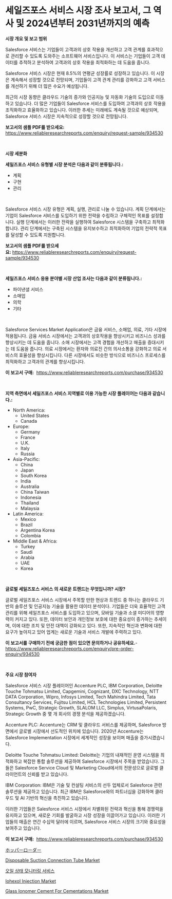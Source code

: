 <p><h1>세일즈포스 서비스 시장 조사 보고서, 그 역사 및 2024년부터 2031년까지의 예측</h1></p><p><strong>시장 개요 및 보고 범위</strong></p>
<p><p>Salesforce 서비스는 기업들이 고객과의 상호 작용을 개선하고 고객 관계를 효과적으로 관리할 수 있도록 도와주는 소프트웨어 서비스입니다. 이 서비스는 기업들이 고객 데이터를 추적하고 분석하여 고객과의 상호 작용을 최적화하는 데 도움을 줍니다.</p><p>Salesforce 서비스 시장은 현재 8.5%의 연평균 성장률로 성장하고 있습니다. 이 시장은 계속해서 성장할 것으로 전망되며, 기업들이 고객 관계 관리를 강화하고 고객 서비스를 개선하기 위해 더 많은 수요가 예상됩니다.</p><p>최근의 시장 동향은 클라우드 기술의 증가와 인공지능 및 자동화 기술의 도입으로 이동하고 있습니다. 더 많은 기업들이 Salesforce 서비스를 도입하여 고객과의 상호 작용을 조직화하고 효율화하고 있습니다. 이러한 추세는 미래에도 계속될 것으로 예상되며, Salesforce 서비스 시장은 지속적으로 성장할 것으로 전망됩니다.</p></p>
<p><strong>보고서의 샘플 PDF를 받으세요:</strong> <a href="https://www.reliableresearchreports.com/enquiry/request-sample/934530">https://www.reliableresearchreports.com/enquiry/request-sample/934530</a></p>
<p>&nbsp;</p>
<p><strong>시장 세분화</strong></p>
<p><strong>세일즈포스 서비스 유형별 시장 분석은 다음과 같이 분류됩니다.:</strong></p>
<p><ul><li>계획</li><li>구현</li><li>관리</li></ul></p>
<p>&nbsp;</p>
<p><p>Salesforce 서비스 시장 유형은 계획, 실행, 관리로 나눌 수 있습니다. 계획 단계에서는 기업이 Salesforce 서비스를 도입하기 위한 전략을 수립하고 구체적인 목표를 설정합니다. 실행 단계에서는 이러한 전략을 실행하여 Salesforce 시스템을 구축하고 최적화합니다. 관리 단계에서는 구축된 시스템을 유지보수하고 최적화하여 기업의 전략적 목표를 달성할 수 있도록 지원합니다.</p></p>
<p><strong>보고서의 샘플 PDF를 받으세요:</strong>&nbsp;<a href="https://www.reliableresearchreports.com/enquiry/request-sample/934530">https://www.reliableresearchreports.com/enquiry/request-sample/934530</a></p>
<p>&nbsp;</p>
<p><strong> 세일즈포스 서비스 응용 분야별 시장 산업 조사는 다음과 같이 분류됩니다.:</strong></p>
<p><ul><li>파이낸셜 서비스</li><li>소매업</li><li>의학</li><li>기타</li></ul></p>
<p>&nbsp;</p>
<p><p>Salesforce Services Market Application은 금융 서비스, 소매업, 의료, 기타 시장에 적용됩니다. 금융 서비스 시장에서는 고객과의 상호작용을 향상시키고 비즈니스 성과를 향상시키는 데 도움을 줍니다. 소매 시장에서는 고객 경험을 개선하고 매출을 증대시키는 데 도움을 줍니다. 의료 시장에서는 환자와 의료진 간의 의사소통을 강화하고 의료 서비스의 효율성을 향상시킵니다. 다른 시장에서도 비슷한 방식으로 비즈니스 프로세스를 최적화하고 고객과의 관계를 향상시킵니다.</p></p>
<p><strong>이 보고서 구매:</strong>&nbsp; <a href="https://www.reliableresearchreports.com/purchase/934530">https://www.reliableresearchreports.com/purchase/934530</a></p>
<p>&nbsp;</p>
<p><strong>지역 측면에서 세일즈포스 서비스 지역별로 이용 가능한 시장 플레이어는 다음과 같습니다.:</strong></p>
<p><ul>
    <li>
        North America:
        <ul>
            <li>United States</li>
            <li>Canada</li>
        </ul>
    </li>
    <li>
        Europe:
        <ul>
            <li>Germany</li>
            <li>France</li>
            <li>U.K.</li>
            <li>Italy</li>
            <li>Russia</li>
        </ul>
    </li>
    <li>
        Asia-Pacific:
        <ul>
            <li>China</li>
            <li>Japan</li>
            <li>South Korea</li>
            <li>India</li>
            <li>Australia</li>
            <li>China Taiwan</li>
            <li>Indonesia</li>
            <li>Thailand</li>
            <li>Malaysia</li>
        </ul>
    </li>
    <li>
        Latin America:
        <ul>
            <li>Mexico</li>
            <li>Brazil</li>
            <li>Argentina Korea</li>
            <li>Colombia</li>
        </ul>
    </li>
    <li>
        Middle East & Africa:
        <ul>
            <li>Turkey</li>
            <li>Saudi</li>
            <li>Arabia</li>
            <li>UAE</li>
            <li>Korea</li>
        </ul>
    </li>
    </ul></p>
<p>&nbsp;</p>
<p><strong>글로벌 세일즈포스 서비스 의 새로운 트렌드는 무엇입니까? 시장?</strong></p>
<p><p>글로벌 세일즈포스 서비스 시장에서 주목할 만한 현상과 트렌드 중 하나는 클라우드 기반의 솔루션 및 인공지능 기술을 활용한 데이터 분석이다. 기업들은 더욱 효율적인 고객 관리를 위해 세일즈포스 서비스를 도입하고 있으며, 모바일 기술과 소셜 미디어의 영향력이 커지고 있다. 또한, 데이터 보안과 개인정보 보호에 대한 중요성이 증가하는 추세이며, 이에 대한 조치 및 안전 대책이 강화되고 있다. 또한, 지속적인 혁신과 변화에 대한 요구가 높아지고 있어 업계는 새로운 기술과 서비스 개발에 주력하고 있다.</p></p>
<p><strong>이 보고서를 구매하기 전에 궁금한 점이 있으면 문의하거나 공유하세요.</strong>- <a href="https://www.reliableresearchreports.com/enquiry/pre-order-enquiry/934530">https://www.reliableresearchreports.com/enquiry/pre-order-enquiry/934530</a></p>
<p>&nbsp;</p>
<p><strong>주요 시장 참여자</strong></p>
<p><p>Salesforce 서비스 시장 플레이어인 Accenture PLC, IBM Corporation, Deloitte Touche Tohmatsu Limited, Capgemini, Cognizant, DXC Technology, NTT DATA Corporation, Wipro, Infosys Limited, Tech Mahindra Limited, Tata Consultancy Services, Fujitsu Limited, HCL Technologies Limited, Persistent Systems, PwC, Strategic Growth, SLALOM LLC, Simplus, VirtusaPolaris, Strategic Growth 중 몇 개 회사의 경쟁 분석을 제공하겠습니다.</p><p>Accenture PLC: Accenture는 CRM 및 클라우드 서비스를 제공하며, Salesforce 방면에서 글로벌 시장에서 선도적인 위치에 있습니다. 2020년 Accenture는 Salesforce Implementation 시장에서 세계적인 성장을 보이며 매출을 증가시켰습니다.</p><p>Deloitte Touche Tohmatsu Limited: Deloitte는 기업의 내재적인 운영 시스템을 최적화하고 복잡한 통합 솔루션을 제공하여 Salesforce 시장에서 주목을 받았습니다. 그들은 Salesforce Service Cloud 및 Marketing Cloud에서의 전문성으로 글로벌 클라이언트의 신뢰를 받고 있습니다.</p><p>IBM Corporation: IBM은 기술 및 컨설팅 서비스의 선두 업체로서 Salesforce 관련 솔루션을 제공하고 있습니다. 최근 IBM은 Salesforce와의 파트너십을 강화하며 클라우드 및 AI 기반의 혁신을 촉진하고 있습니다.</p><p>이러한 기업들은 Salesforce 서비스 시장에서 차별화된 전략과 혁신을 통해 경쟁력을 유지하고 있으며, 새로운 기회를 발굴하고 시장 성장을 이끌어가고 있습니다. 이러한 기업들의 매출은 연간 수십억 달러에 이르며, Salesforce 서비스 시장의 크기와 중요성을 보여주고 있습니다.</p></p>
<p><strong>이 보고서 구매:</strong>&nbsp;&nbsp;<a href="https://www.reliableresearchreports.com/purchase/934530">https://www.reliableresearchreports.com/purchase/934530</a></p>
<p><p><a href="https://medium.com/@marlonblick/%E3%83%9B%E3%83%83%E3%83%91%E3%83%BC%E3%83%AD%E3%83%BC%E3%83%80%E3%83%BC%E5%B8%82%E5%A0%B4%E8%AA%BF%E6%9F%BB%E3%83%AC%E3%83%9D%E3%83%BC%E3%83%88-%E3%81%9D%E3%81%AE%E6%AD%B4%E5%8F%B2%E3%81%A8%E4%BA%88%E6%B8%AC2024%E5%B9%B4%E3%81%8B%E3%82%892031%E5%B9%B4-efdc77ecfc2d">ホッパーローダー</a></p><p><a href="https://issuu.com/reportprime-2/docs/disposable-suction-connection-tube-market-size-203">Disposable Suction Connection Tube Market</a></p><p><a href="https://github.com/plelbej847484502/Market-Research-Report-List-1/blob/main/9112970184550.md">오일 상태 모니터링 서비스</a></p><p><a href="https://github.com/WillieWoodard/Market-Research-Report-List-3/blob/main/iohexol-injection-market.md">Iohexol Injection Market</a></p><p><a href="https://issuu.com/reportprime-2/docs/glass-ionomer-cement-for-cementations-market-size-">Glass Ionomer Cement For Cementations Market</a></p></p>
